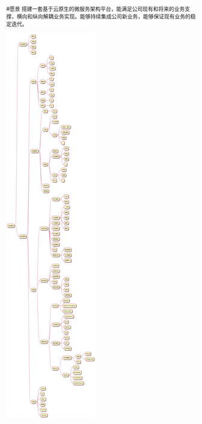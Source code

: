 #愿景
搭建一套基于云原生的微服务架构平台，能满足公司现有和将来的业务支撑，横向和纵向解耦业务实现。能够持续集成公司新业务，能够保证现有业务的稳定迭代。

![avatar](/out/resources/Preview/Preview.png)
